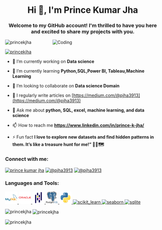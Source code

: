 
<h1 align="center">Hi 👋, I'm Prince Kumar Jha</h1>
<h3 align="center">Welcome to my GitHub account! I'm thrilled to have you here and excited to share my projects with you.</h3>
<img align="right" alt="Coding" width="350" src="https://media.tenor.com/rePDfDWO3XoAAAAd/hacking.gif">

<p align="left"> <img src="https://komarev.com/ghpvc/?username=princekjha&label=Profile%20views&color=0e75b6&style=flat" alt="princekjha" /> </p>

<p align="left"> <a href="https://github.com/ryo-ma/github-profile-trophy"><img src="https://github-profile-trophy.vercel.app/?username=princekjha" alt="princekjha" /></a> </p>

- 🔭 I’m currently working on **Data science**

- 🌱 I’m currently learning **Python,SQL,Power BI, Tableau,Machine Learning**

- 👯 I’m looking to collaborate on **Data science Domain**

- 📝 I regularly write articles on [https://medium.com/@pjha3913](https://medium.com/@pjha3913)

- 💬 Ask me about **python, SQL, excel, machine learning, and data science**

- 📫 How to reach me **https://www.linkedin.com/in/prince-k-jha/**

- ⚡ Fun fact **I love to explore new datasets and find hidden patterns in them. It’s like a treasure hunt for me!” 🕵️‍♀️🗺️**

<h3 align="left">Connect with me:</h3>
<p align="left">
<a href="https://linkedin.com/in/prince kumar jha" target="blank"><img align="center" src="https://raw.githubusercontent.com/rahuldkjain/github-profile-readme-generator/master/src/images/icons/Social/linked-in-alt.svg" alt="prince kumar jha" height="30" width="40" /></a>
<a href="https://medium.com/@pjha3913" target="blank"><img align="center" src="https://raw.githubusercontent.com/rahuldkjain/github-profile-readme-generator/master/src/images/icons/Social/medium.svg" alt="@pjha3913" height="30" width="40" /></a>
<a href="https://www.hackerrank.com/@pjha3913" target="blank"><img align="center" src="https://raw.githubusercontent.com/rahuldkjain/github-profile-readme-generator/master/src/images/icons/Social/hackerrank.svg" alt="@pjha3913" height="30" width="40" /></a>
</p>

<h3 align="left">Languages and Tools:</h3>
<p align="left"> <a href="https://www.mysql.com/" target="_blank" rel="noreferrer"> <img src="https://raw.githubusercontent.com/devicons/devicon/master/icons/mysql/mysql-original-wordmark.svg" alt="mysql" width="40" height="40"/> </a> <a href="https://www.oracle.com/" target="_blank" rel="noreferrer"> <img src="https://raw.githubusercontent.com/devicons/devicon/master/icons/oracle/oracle-original.svg" alt="oracle" width="40" height="40"/> </a> <a href="https://pandas.pydata.org/" target="_blank" rel="noreferrer"> <img src="https://raw.githubusercontent.com/devicons/devicon/2ae2a900d2f041da66e950e4d48052658d850630/icons/pandas/pandas-original.svg" alt="pandas" width="40" height="40"/> </a> <a href="https://www.postgresql.org" target="_blank" rel="noreferrer"> <img src="https://raw.githubusercontent.com/devicons/devicon/master/icons/postgresql/postgresql-original-wordmark.svg" alt="postgresql" width="40" height="40"/> </a> <a href="https://www.python.org" target="_blank" rel="noreferrer"> <img src="https://raw.githubusercontent.com/devicons/devicon/master/icons/python/python-original.svg" alt="python" width="40" height="40"/> </a> <a href="https://scikit-learn.org/" target="_blank" rel="noreferrer"> <img src="https://upload.wikimedia.org/wikipedia/commons/0/05/Scikit_learn_logo_small.svg" alt="scikit_learn" width="40" height="40"/> </a> <a href="https://seaborn.pydata.org/" target="_blank" rel="noreferrer"> <img src="https://seaborn.pydata.org/_images/logo-mark-lightbg.svg" alt="seaborn" width="40" height="40"/> </a> <a href="https://www.sqlite.org/" target="_blank" rel="noreferrer"> <img src="https://www.vectorlogo.zone/logos/sqlite/sqlite-icon.svg" alt="sqlite" width="40" height="40"/> </a> </p>

<p><img align="left" src="https://github-readme-stats.vercel.app/api/top-langs?username=princekjha&show_icons=true&locale=en&layout=compact" alt="princekjha" /></p>

<p>&nbsp;<img align="center" src="https://github-readme-stats.vercel.app/api?username=princekjha&show_icons=true&locale=en" alt="princekjha" /></p>

<p><img align="center" src="https://github-readme-streak-stats.herokuapp.com/?user=princekjha&" alt="princekjha" /></p>
